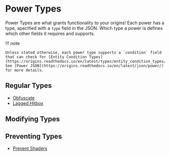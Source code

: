 # Power Types

Power Types are what grants functionality to your origins! Each power has a type, specified with
a `type` field in the JSON. Which type a power is defines which other fields it requires and supports.

!!! note

    Unless stated otherwise, each power type supports a `condition` field that can check for [Entity Condition Types](https://origins.readthedocs.io/en/latest/types/entity_condition_types/). See [Power JSON](https://origins.readthedocs.io/en/latest/json/power/) for more details.

## Regular Types

- [Obfuscate](powers/regular/lunali_obfuscate.md)
- [Lagged Hitbox](powers/regular/lunali_obfuscate.md)

## Modifying Types

## Preventing Types

- [Prevent Shaders](powers/prevent/lunali_prevent_shaders.md)
